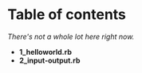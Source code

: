 <h1>Table of contents</h1>

<i>There's not a whole lot here right now.</i>

<ul>
  <li><b>1_helloworld.rb</b></li>
  <li><b>2_input-output.rb</b></li>
</ul>
